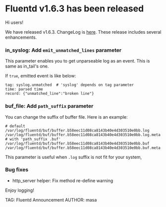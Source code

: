 # Fluentd v1.6.3 has been released

Hi users!

We have released v1.6.3. ChangeLog is [here](https://github.com/fluent/fluentd/blob/master/CHANGELOG.md).
These release includes several enhancements.

### in\_syslog: Add `emit_unmatched_lines` parameter

This parameter enables you to get unparseable log as an event. This is same as in_tail's one.

If `true`, emitted event is like below:

```
tag: syslog.unmatched  # 'syslog' depends on tag parameter
time: parsed time
record: {"unmatched_line":"broken line"}
```

### buf\_file: Add `path_suffix` parameter

You can change the suffix of buffer file. Here is an example:

```
# default
/var/log/fluentd/buf/buffer.b58eec11d08ca8143b40e4d303510e0bb.log
/var/log/fluentd/buf/buffer.b58eec11d08ca8143b40e4d303510e0bb.log.meta
# with 'path_suffix .buf'
/var/log/fluentd/buf/buffer.b58eec11d08ca8143b40e4d303510e0bb.buf
/var/log/fluentd/buf/buffer.b58eec11d08ca8143b40e4d303510e0bb.buf.meta
```

This parameter is useful when `.log` suffix is not fit for your system, 

### Bug fixes

* http_server helper: Fix method re-define warning

Enjoy logging!


TAG: Fluentd Announcement
AUTHOR: masa
